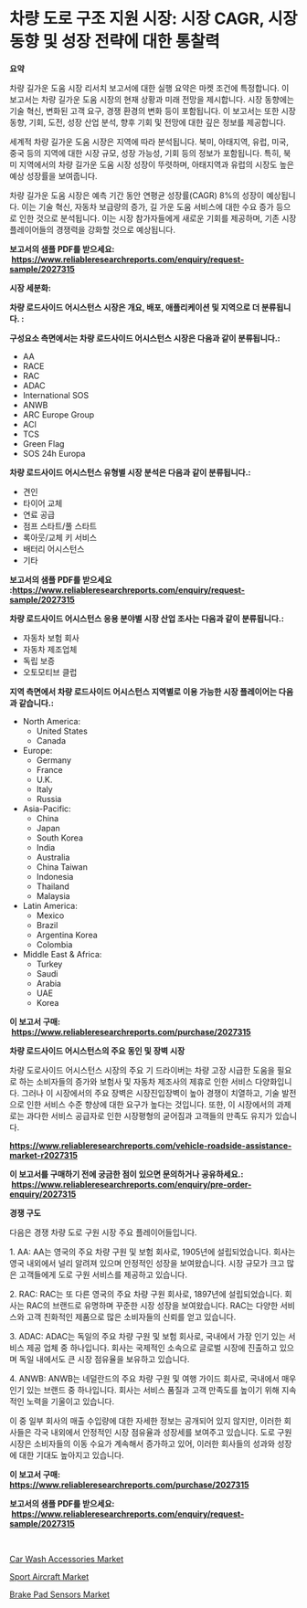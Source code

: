 <p><h1>차량 도로 구조 지원 시장: 시장 CAGR, 시장 동향 및 성장 전략에 대한 통찰력</h1></p><p><strong>요약</strong></p>
<p><p>차량 길가운 도움 시장 리서치 보고서에 대한 실행 요약은 마켓 조건에 특정합니다. 이 보고서는 차량 길가운 도움 시장의 현재 상황과 미래 전망을 제시합니다. 시장 동향에는 기술 혁신, 변화된 고객 요구, 경쟁 환경의 변화 등이 포함됩니다. 이 보고서는 또한 시장 동향, 기회, 도전, 성장 산업 분석, 향후 기회 및 전망에 대한 깊은 정보를 제공합니다.</p><p>세계적 차량 길가운 도움 시장은 지역에 따라 분석됩니다. 북미, 아태지역, 유럽, 미국, 중국 등의 지역에 대한 시장 규모, 성장 가능성, 기회 등의 정보가 포함됩니다. 특히, 북미 지역에서의 차량 길가운 도움 시장 성장이 뚜렷하며, 아태지역과 유럽의 시장도 높은 예상 성장률을 보여줍니다.</p><p>차량 길가운 도움 시장은 예측 기간 동안 연평균 성장률(CAGR) 8%의 성장이 예상됩니다. 이는 기술 혁신, 자동차 보급량의 증가, 길 가운 도움 서비스에 대한 수요 증가 등으로 인한 것으로 분석됩니다. 이는 시장 참가자들에게 새로운 기회를 제공하며, 기존 시장 플레이어들의 경쟁력을 강화할 것으로 예상됩니다.</p></p>
<p><strong>보고서의 샘플 PDF를 받으세요: &nbsp;<a href="https://www.reliableresearchreports.com/enquiry/request-sample/2027315">https://www.reliableresearchreports.com/enquiry/request-sample/2027315</a></strong></p>
<p><strong>시장 세분화:</strong></p>
<p><strong> 차량 로드사이드 어시스턴스 시장은 개요, 배포, 애플리케이션 및 지역으로 더 분류됩니다. :</strong></p>
<p><strong>구성요소 측면에서는 차량 로드사이드 어시스턴스 시장은 다음과 같이 분류됩니다.:</strong></p>
<p><ul><li>AA</li><li>RACE</li><li>RAC</li><li>ADAC</li><li>International SOS</li><li>ANWB</li><li>ARC Europe Group</li><li>ACI</li><li>TCS</li><li>Green Flag</li><li>SOS 24h Europa</li></ul></p>
<p><strong> 차량 로드사이드 어시스턴스 유형별 시장 분석은 다음과 같이 분류됩니다.:</strong></p>
<p><ul><li>견인</li><li>타이어 교체</li><li>연료 공급</li><li>점프 스타트/풀 스타트</li><li>록아웃/교체 키 서비스</li><li>배터리 어시스턴스</li><li>기타</li></ul></p>
<p><strong>보고서의 샘플 PDF를 받으세요 :<a href="https://www.reliableresearchreports.com/enquiry/request-sample/2027315">https://www.reliableresearchreports.com/enquiry/request-sample/2027315</a></strong></p>
<p><strong> 차량 로드사이드 어시스턴스 응용 분야별 시장 산업 조사는 다음과 같이 분류됩니다.:</strong></p>
<p><ul><li>자동차 보험 회사</li><li>자동차 제조업체</li><li>독립 보증</li><li>오토모티브 클럽</li></ul></p>
<p><strong>지역 측면에서 차량 로드사이드 어시스턴스 지역별로 이용 가능한 시장 플레이어는 다음과 같습니다.:</strong></p>
<p><ul>
    <li>
        North America:
        <ul>
            <li>United States</li>
            <li>Canada</li>
        </ul>
    </li>
    <li>
        Europe:
        <ul>
            <li>Germany</li>
            <li>France</li>
            <li>U.K.</li>
            <li>Italy</li>
            <li>Russia</li>
        </ul>
    </li>
    <li>
        Asia-Pacific:
        <ul>
            <li>China</li>
            <li>Japan</li>
            <li>South Korea</li>
            <li>India</li>
            <li>Australia</li>
            <li>China Taiwan</li>
            <li>Indonesia</li>
            <li>Thailand</li>
            <li>Malaysia</li>
        </ul>
    </li>
    <li>
        Latin America:
        <ul>
            <li>Mexico</li>
            <li>Brazil</li>
            <li>Argentina Korea</li>
            <li>Colombia</li>
        </ul>
    </li>
    <li>
        Middle East & Africa:
        <ul>
            <li>Turkey</li>
            <li>Saudi</li>
            <li>Arabia</li>
            <li>UAE</li>
            <li>Korea</li>
        </ul>
    </li>
    </ul></p>
<p><strong>이 보고서 구매: &nbsp;<a href="https://www.reliableresearchreports.com/purchase/2027315">https://www.reliableresearchreports.com/purchase/2027315</a></strong></p>
<p><strong>차량 로드사이드 어시스턴스의 주요 동인 및 장벽 시장</strong></p>
<p><p>차량 도로사이드 어시스턴스 시장의 주요 기 드라이버는 차량 고장 시급한 도움을 필요로 하는 소비자들의 증가와 보험사 및 자동차 제조사의 제휴로 인한 서비스 다양화입니다. 그러나 이 시장에서의 주요 장벽은 시장진입장벽이 높아 경쟁이 치열하고, 기술 발전으로 인한 서비스 수준 향상에 대한 요구가 높다는 것입니다. 또한, 이 시장에서의 과제로는 과다한 서비스 공급자로 인한 시장평형의 굳어짐과 고객들의 만족도 유지가 있습니다.</p></p>
<p><strong><a href="https://www.reliableresearchreports.com/vehicle-roadside-assistance-market-r2027315">https://www.reliableresearchreports.com/vehicle-roadside-assistance-market-r2027315</a></strong></p>
<p><strong>이 보고서를 구매하기 전에 궁금한 점이 있으면 문의하거나 공유하세요.: &nbsp;<a href="https://www.reliableresearchreports.com/enquiry/pre-order-enquiry/2027315">https://www.reliableresearchreports.com/enquiry/pre-order-enquiry/2027315</a></strong></p>
<p><strong>경쟁 구도</strong></p>
<p><p>다음은 경쟁 차량 도로 구원 시장 주요 플레이어들입니다.</p><p>1. AA: AA는 영국의 주요 차량 구원 및 보험 회사로, 1905년에 설립되었습니다. 회사는 영국 내외에서 널리 알려져 있으며 안정적인 성장을 보여왔습니다. 시장 규모가 크고 많은 고객들에게 도로 구원 서비스를 제공하고 있습니다.</p><p>2. RAC: RAC는 또 다른 영국의 주요 차량 구원 회사로, 1897년에 설립되었습니다. 회사는 RAC의 브랜드로 유명하며 꾸준한 시장 성장을 보여왔습니다. RAC는 다양한 서비스와 고객 친화적인 제품으로 많은 소비자들의 신뢰를 얻고 있습니다.</p><p>3. ADAC: ADAC는 독일의 주요 차량 구원 및 보험 회사로, 국내에서 가장 인기 있는 서비스 제공 업체 중 하나입니다. 회사는 국제적인 소속으로 글로벌 시장에 진출하고 있으며 독일 내에서도 큰 시장 점유율을 보유하고 있습니다.</p><p>4. ANWB: ANWB는 네덜란드의 주요 차량 구원 및 여행 가이드 회사로, 국내에서 매우 인기 있는 브랜드 중 하나입니다. 회사는 서비스 품질과 고객 만족도를 높이기 위해 지속적인 노력을 기울이고 있습니다.</p><p>이 중 일부 회사의 매출 수입량에 대한 자세한 정보는 공개되어 있지 않지만, 이러한 회사들은 각국 내외에서 안정적인 시장 점유율과 성장세를 보여주고 있습니다. 도로 구원 시장은 소비자들의 이동 수요가 계속해서 증가하고 있어, 이러한 회사들의 성과와 성장에 대한 기대도 높아지고 있습니다.</p></p>
<p><strong>이 보고서 구매: &nbsp; <a href="https://www.reliableresearchreports.com/purchase/2027315">https://www.reliableresearchreports.com/purchase/2027315</a></strong></p>
<p><strong>보고서의 샘플 PDF를 받으세요: &nbsp;<a href="https://www.reliableresearchreports.com/enquiry/request-sample/2027315">https://www.reliableresearchreports.com/enquiry/request-sample/2027315</a></strong><strong></strong></p>
<p>&nbsp;</p>
<p><p><a href="https://www.linkedin.com/pulse/car-wash-accessories-market-size-share-global-analysis-report-i14yf?trackingId=%2FMOd8K%2FNh1H02obDUp3ppQ%3D%3D">Car Wash Accessories Market</a></p><p><a href="https://www.linkedin.com/pulse/sport-aircraft-market-analysis-examines-its-scope-growth-opportunities-xj7ff?trackingId=TgFMqjlkOfOu%2FkIbqEUFEg%3D%3D">Sport Aircraft Market</a></p><p><a href="https://www.linkedin.com/pulse/brake-pad-sensors-market-furnish-information-size-share-dynamics-ul2sf?trackingId=fKUPZXjPT0RJ1y02We01YA%3D%3D">Brake Pad Sensors Market</a></p></p>